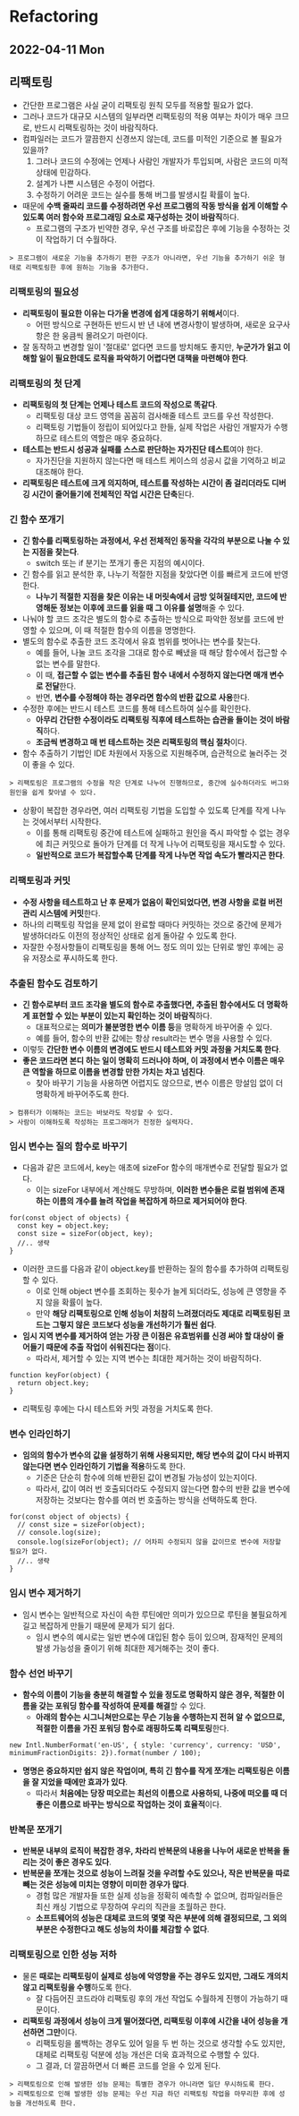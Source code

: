 # Refactoring
## 2022-04-11 Mon

## 리팩토링
* 간단한 프로그램은 사실 굳이 리팩토링 원칙 모두를 적용할 필요가 없다.
* 그러나 코드가 대규모 시스템의 일부라면 리팩토링의 적용 여부는 차이가 매우 크므로, 반드시 리팩토링하는 것이 바람직하다.
* 컴파일러는 코드가 깔끔한지 신경쓰지 않는데, 코드를 미적인 기준으로 볼 필요가 있을까?
  1. 그러나 코드의 수정에는 언제나 사람인 개발자가 투입되며, 사람은 코드의 미적 상태에 민감하다.
  2. 설계가 나쁜 시스템은 수정이 어렵다.
  3. 수정하기 어려운 코드는 실수를 통해 버그를 발생시킬 확률이 높다.
* 때문에 **수백 줄짜리 코드를 수정하려면 우선 프로그램의 작동 방식을 쉽게 이해할 수 있도록 여러 함수와 프로그래밍 요소로 재구성하는 것이 바람직**하다.
  * 프로그램의 구조가 빈약한 경우, 우선 구조를 바로잡은 후에 기능을 수정하는 것이 작업하기 더 수월하다.
```
> 프로그램이 새로운 기능을 추가하기 편한 구조가 아니라면, 우선 기능을 추가하기 쉬운 형태로 리팩토링한 후에 원하는 기능을 추가한다.
```

### 리팩토링의 필요성
* **리팩토링이 필요한 이유는 다가올 변경에 쉽게 대응하기 위해서**이다.
  * 어떤 방식으로 구현하든 반드시 반 년 내에 변경사항이 발생하며, 새로운 요구사항은 한 웅큼씩 몰려오기 마련이다.
* 잘 동작하고 변경할 일이 '절대로' 없다면 코드를 방치해도 좋지만, **누군가가 읽고 이해할 일이 필요한데도 로직을 파악하기 어렵다면 대책을 마련해야 한다**.

### 리팩토링의 첫 단계
* **리팩토링의 첫 단계는 언제나 테스트 코드의 작성으로 똑같다**.
  * 리팩토링 대상 코드 영역을 꼼꼼히 검사해줄 테스트 코드를 우선 작성한다.
  * 리팩토링 기법들이 정립이 되어있다고 한들, 실제 작업은 사람인 개발자가 수행하므로 테스트의 역할은 매우 중요하다.
* **테스트는 반드시 성공과 실패를 스스로 판단하는 자가진단 테스트**여야 한다.
  * 자가진단을 지원하지 않는다면 매 테스트 케이스의 성공시 값을 기억하고 비교 대조해야 한다.
* **리팩토링은 테스트에 크게 의지하며, 테스트를 작성하는 시간이 좀 걸리더라도 디버깅 시간이 줄어들기에 전체적인 작업 시간은 단축**된다.

### 긴 함수 쪼개기
* **긴 함수를 리팩토링하는 과정에서, 우선 전체적인 동작을 각각의 부분으로 나눌 수 있는 지점을 찾는다**.
  * switch 또는 if 분기는 쪼개기 좋은 지점의 예시이다.
* 긴 함수를 읽고 분석한 후, 나누기 적절한 지점을 찾았다면 이를 빠르게 코드에 반영한다.
  * **나누기 적절한 지점을 찾은 이유는 내 머릿속에서 금방 잊혀질테지만, 코드에 반영해둔 정보는 이후에 코드를 읽을 때 그 이유를 설명**해줄 수 있다.
* 나눠야 할 코드 조각은 별도의 함수로 추출하는 방식으로 파악한 정보를 코드에 반영할 수 있으며, 이 때 적절한 함수의 이름을 명명한다.
* 별도의 함수로 추출한 코드 조각에서 유효 범위를 벗어나는 변수를 찾는다.
  * 예를 들어, 나눌 코드 조각을 그대로 함수로 빼냈을 때 해당 함수에서 접근할 수 없는 변수를 말한다.
  * 이 때, **접근할 수 없는 변수를 추출된 함수 내에서 수정하지 않는다면 매개 변수로 전달**한다.
  * 반면, **변수를 수정해야 하는 경우라면 함수의 반환 값으로 사용**한다.
* 수정한 후에는 반드시 테스트 코드를 통해 테스트하여 실수를 확인한다.
  * **아무리 간단한 수정이라도 리팩토링 직후에 테스트하는 습관을 들이는 것이 바람직**하다.
  * **조금씩 변경하고 매 번 테스트하는 것은 리팩토링의 핵심 절차**이다.
* 함수 추출하기 기법인 IDE 차원에서 자동으로 지원해주며, 습관적으로 눌러주는 것이 좋을 수 있다.
```
> 리팩토링은 프로그램의 수정을 작은 단계로 나누어 진행하므로, 중간에 실수하더라도 버그와 원인을 쉽게 찾아낼 수 있다.
```
* 상황이 복잡한 경우라면, 여러 리팩토링 기법을 도입할 수 있도록 단계를 작게 나누는 것에서부터 시작한다.
  * 이를 통해 리팩토링 중간에 테스트에 실패하고 원인을 즉시 파악할 수 없는 경우에 최근 커밋으로 돌아가 단계를 더 작게 나누어 리팩토링을 재시도할 수 있다.
  * **일반적으로 코드가 복잡할수록 단계를 작게 나누면 작업 속도가 빨라지곤 한다**.

### 리팩토링과 커밋
* **수정 사항을 테스트하고 난 후 문제가 없음이 확인되었다면, 변경 사항을 로컬 버전 관리 시스템에 커밋**한다.
* 하나의 리팩토링 작업을 문제 없이 완료할 때마다 커밋하는 것으로 중간에 문제가 발생하더라도 이전의 정상적인 상태로 쉽게 돌아갈 수 있도록 한다.
* 자잘한 수정사항들이 리팩토링을 통해 어느 정도 의미 있는 단위로 쌓인 후에는 공유 저장소로 푸시하도록 한다.

### 추출된 함수도 검토하기
* **긴 함수로부터 코드 조각을 별도의 함수로 추출했다면, 추출된 함수에서도 더 명확하게 표현할 수 있는 부분이 있는지 확인하는 것이 바람직**하다.
  * 대표적으로는 **의미가 불분명한 변수 이름 등**을 명확하게 바꾸어줄 수 있다.
  * 예를 들어, 함수의 반환 값에는 항상 result라는 변수 명을 사용할 수 있다.
* 이렇듯 **간단한 변수 이름의 변경에도 반드시 테스트와 커밋 과정을 거치도록 한다**.
* **좋은 코드라면 본디 하는 일이 명확히 드러나야 하며, 이 과정에서 변수 이름은 매우 큰 역할을 하므로 이름을 변경할 만한 가치는 차고 넘친다**.
  * 찾아 바꾸기 기능을 사용하면 어렵지도 않으므로, 변수 이름은 망설임 없이 더 명확하게 바꾸어주도록 한다.
```
> 컴퓨터가 이해하는 코드는 바보라도 작성할 수 있다.
> 사람이 이해하도록 작성하는 프로그래머가 진정한 실력자다.
```

### 임시 변수는 질의 함수로 바꾸기
* 다음과 같은 코드에서, key는 애초에 sizeFor 함수의 매개변수로 전달할 필요가 없다.
  * 이는 sizeFor 내부에서 계산해도 무방하며, **이러한 변수들은 로컬 범위에 존재하는 이름의 개수를 늘려 작업을 복잡하게 하므로 제거되어야 한다**.
```
for(const object of objects) {
  const key = object.key;
  const size = sizeFor(object, key);
  //.. 생략
}
```
* 이러한 코드를 다음과 같이 object.key를 반환하는 질의 함수를 추가하여 리팩토링할 수 있다.
  * 이로 인해 object 변수를 조회하는 횟수가 늘게 되더라도, 성능에 큰 영향을 주지 않을 확률이 높다.
  * 만약 **해당 리팩토링으로 인해 성능이 처참히 느려졌더라도 제대로 리팩토링된 코드는 그렇지 않은 코드보다 성능을 개선하기가 훨씬 쉽다**.
* **임시 지역 변수를 제거하여 얻는 가장 큰 이점은 유효범위를 신경 써야 할 대상이 줄어들기 때문에 추출 작업이 쉬워진다는 점**이다.
  * 따라서, 제거할 수 있는 지역 변수는 최대한 제거하는 것이 바람직하다.
```
function keyFor(object) {
  return object.key;
}
```
* 리팩토링 후에는 다시 테스트와 커밋 과정을 거치도록 한다.

### 변수 인라인하기
* **임의의 함수가 변수의 값을 설정하기 위해 사용되지만, 해당 변수의 값이 다시 바뀌지 않는다면 변수 인라인하기 기법을 적용**하도록 한다.
  * 기준은 단순히 함수에 의해 반환된 값이 변경될 가능성이 있는지이다.
  * 따라서, 값이 여러 번 호출되더라도 수정되지 않는다면 함수의 반환 값을 변수에 저장하는 것보다는 함수를 여러 번 호출하는 방식을 선택하도록 한다.
```
for(const object of objects) {
  // const size = sizeFor(object);
  // console.log(size);
  console.log(sizeFor(object); // 어차피 수정되지 않을 값이므로 변수에 저장할 필요가 없다.
  //.. 생략
}
```

### 임시 변수 제거하기
* 임시 변수는 일반적으로 자신이 속한 루틴에만 의미가 있으므로 루틴을 불필요하게 길고 복잡하게 만들기 때문에 문제가 되기 쉽다.
  * 임시 변수의 예시로는 일반 변수에 대입된 함수 등이 있으며, 잠재적인 문제의 발생 가능성을 줄이기 위해 최대한 제거해주는 것이 좋다.

### 함수 선언 바꾸기
* **함수의 이름이 기능을 충분히 해결할 수 있을 정도로 명확하지 않은 경우, 적절한 이름을 갖는 포워딩 함수를 작성하여 문제를 해결**할 수 있다.
  * **아래의 함수는 시그니쳐만으로는 무슨 기능을 수행하는지 전혀 알 수 없으므로, 적절한 이름을 가진 포워딩 함수로 래핑하도록 리팩토링**한다.
```
new Intl.NumberFormat('en-US', { style: 'currency', currency: 'USD', minimumFractionDigits: 2}).format(number / 100);
```
* **명명은 중요하지만 쉽지 않은 작업이며, 특히 긴 함수를 작게 쪼개는 리팩토링은 이름을 잘 지었을 때에만 효과가 있다**.
  * 따라서 **처음에는 당장 떠오르는 최선의 이름으로 사용하되, 나중에 떠오를 때 더 좋은 이름으로 바꾸는 방식으로 작업하는 것이 효율적**이다.

### 반복문 쪼개기
* **반복문 내부의 로직이 복잡한 경우, 차라리 반복문의 내용을 나누어 새로운 반복을 돌리는 것이 좋은 경우도 있다**.
* **반복문을 쪼개는 것으로 성능이 느려질 것을 우려할 수도 있으나, 작은 반복문을 따로 빼는 것은 성능에 미치는 영향이 미미한 경우가 많다**.
  * 경험 많은 개발자들 또한 실제 성능을 정확히 예측할 수 없으며, 컴파일러들은 최신 캐싱 기법으로 무장하여 우리의 직관을 초월하곤 한다.
  * **소프트웨어의 성능은 대체로 코드의 몇몇 작은 부분에 의해 결정되므로, 그 외의 부분은 수정한다고 해도 성능의 차이를 체감할 수 없다**.

### 리팩토링으로 인한 성능 저하
* 물론 **때로는 리팩토링이 실제로 성능에 악영향을 주는 경우도 있지만, 그래도 개의치 않고 리팩토링을 수행**하도록 한다.
  * 잘 다듬어진 코드라야 리팩토링 후의 개선 작업도 수월하게 진행이 가능하기 때문이다.
* **리팩토링 과정에서 성능이 크게 떨어졌다면, 리팩토링 이후에 시간을 내어 성능을 개선하면 그만**이다.
  * 리팩토링을 롤백하는 경우도 있어 일을 두 번 하는 것으로 생각할 수도 있지만, 대체로 리팩토링 덕분에 성능 개선은 더욱 효과적으로 수행할 수 있다.
  * 그 결과, 더 깔끔하면서 더 빠른 코드를 얻을 수 있게 된다.
```
> 리팩토링으로 인해 발생한 성능 문제는 특별한 경우가 아니라면 일단 무시하도록 한다.
> 리팩토링으로 인해 발생한 성능 문제는 우선 지금 하던 리팩토링 작업을 마무리한 후에 성능을 개선하도록 한다.
```